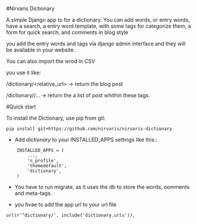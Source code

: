 #Nirvaris Dictionary

A simple Django app to for a dictionary. You can add words, or entry words, have a search, a entry word template, with some tags for categorize them, a form for quick search, and comments in blog style

you add the entry words and tags via django admin interface and they will be avaliable in your website.

You can also import the wrod in CSV

you use it like:

<your-url>/dictionary/<relative_url> -> return the blog post

<your-url>/dictionary/<tag>/<tag>... -> return the a list of post whithin these tags.


#Quick start

To install the Dictionary, use pip from git:

```
pip install git+https://github.com/nirvaris/nirvaris-dictionary
```

- Add _dictionary_ to your INSTALLED_APPS settings like this::

```
    INSTALLED_APPS = (
        ...,
        'n_profile',
        'themedefault',
        'dictionary',
    )
```


- You have to run migrate, as it uses the db to store the words, oomments and meta-tags. 

- you hvae to add the app url to your url file

```
url(r'^dictionary/', include('dictionary.urls')),
```